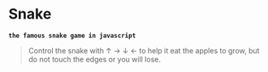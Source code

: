 # Snake 
**`the famous snake game in javascript`**

> Control the snake with ↑ → ↓ ← to help it eat the apples
> to grow, but do not touch the edges or you will lose.
